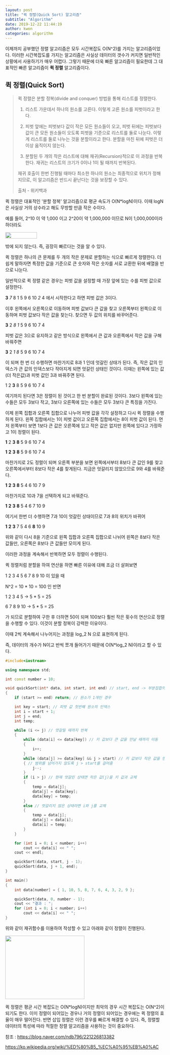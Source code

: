 ```yaml
---
layout: post
title: "퀵 정렬(Quick Sort) 알고리즘"
subtitle: "Algorithm"
date: 2019-12-22 11:44:19
author: kwon
categories: algorithm
---
```

이제까지 공부했던 정렬 알고리즘은 모두 시간복잡도 O(N^2)를 가지는 알고리즘이었다. 이러한 시간복잡도를 가지는 알고리즘은 사실상 데이터의 갯수가 커지면 일반적인 상황에서 사용하기가 매우 어렵다.  그렇기 때문에 더욱 빠른 알고리즘이 필요한데 그 대표적인 빠른 알고리즘이 **퀵 정렬** 알고리즘이다.

## 퀵 정렬(Quick Sort)
>퀵 정렬은 분할 정복(divide and conquer) 방법을 통해 리스트를 정렬한다.
>
>1. 리스트 가운데서 하나의 원소를 고른다. 이렇게 고른 원소를 피벗이라고 한다.
>
>2. 피벗 앞에는 피벗보다 값이 작은 모든 원소들이 오고, 피벗 뒤에는 피벗보다 값이 큰 모든 원소들이 오도록 피벗을 기준으로 리스트를 둘로 나눈다. 이렇게 리스트를 둘로 나누는 것을 분할이라고 한다. 분할을 마친 뒤에 피벗은 더 이상 움직이지 않는다.
>
>3. 분할된 두 개의 작은 리스트에 대해 재귀(Recursion)적으로 이 과정을 반복한다. 재귀는 리스트의 크기가 0이나 1이 될 때까지 반복된다.
>
>재귀 호출이 한번 진행될 때마다 최소한 하나의 원소는 최종적으로 위치가 정해지므로, 이 알고리즘은 반드시 끝난다는 것을 보장할 수 있다.
>
>출처 - 위키백과

퀵 정렬은 대표적인 '분할 정복' 알고리즘으로 평균 속도가 O(N*logN)이다. 이때 logN은 사실상 거의 상수라고 해도 무방할 만큼 작은 수이다.

예를 들어, 2^10 이 약 1,000 이고 2^20이 약 1,000,000 이므로 N이 1,000,000이라 하더라도
<div style="width: 100px; height: 20px;">
    <img src="http://chart.apis.google.com/chart?cht=tx&chl=log_2N = 20"style="width: 100px
    ; height: 20px;" />
</div>

밖에 되지 않는다. 즉, 굉장히 빠르다는 것을 알 수 있다.

퀵 정렬은 하나의 큰 문제를 두 개의 작은 문제로 분할하는 식으로 빠르게 정렬한다. 더 쉽게 말하자면 특정한 값을 기준으로 큰 숫자와 작은 숫자를 서로 교환한 뒤에 배열을 반으로 나눈다.

일반적으로 퀵 정렬 같은 경우는 피벗 값을 설정할 때 가장 앞에 있는 수를 피벗 값으로 설정한다.

**3** *7* 8 1 5 9 6 10 *2* 4 에서 시작한다고 하면 피벗 값은 3이다.

이후 왼쪽에서 오른쪽으로 이동하며 피벗 값보다 큰 값을 찾고 오른쪽부터 왼쪽으로 이동하며 피벗 값보다 작은 값을 찾는다. 찾으면 두 값의 위치를 바꾸어준다.

**3** 2 *8 1* 5 9 6 10 7 4

피벗 값은 3으로 유지하고 같은 방식으로 왼쪽에서 큰 값과 오른쪽에서 작은 값을 구해 바꿔주면

**3** 2 *1 8* 5 9 6 10 7 4

이 되며 한 번 더 수행하면 마찬가지로 8과 1 인데 엇갈린 상태가 된다. 즉, 작은 값의 인덱스가 큰 값의 인덱스보다 작아지게 되면 엇갈린 상태인 것이다. 이때는 왼쪽에 있는 값(더 작은값)과 피벗 값인 3과 바꿔주면 된다.

1 2 **3** 8 5 9 6 10 7 4

여기까지 된다면 3은 정렬이 된 것이고 한 번 분할이 완료된 것이다. 3보다 왼쪽에 있는 수들은 모두 3보다 작고, 3보다 오른쪽에 있는 수들은 모두 3보다 큰 특징을 가진다.

이제 왼쪽 집합과 오른쪽 집합으로 나누어 피벗 값을 각각 설정하고 다시 퀵 정렬을 수행하게 된다. 왼쪽 집합에서는 1이 피벗 값이고 오른쪽 집합에서는 8이 피벗 값이 된다. 먼저 왼쪽부터 보면 1보다 큰 값은 오른쪽에 있고 작은 값은 없지만 왼쪽에 있다고 가정하고 1이 정렬이 된다.

**1** 2 **3** __8__ 5 9 6 10 7 4

**1** **2** **3** __8__ 5 9 6 10 7 4

마찬가지로 2도 정렬이 되며 오른쪽 부분을 보면 왼쪽에서부터 8보다 큰 값인 9를 찾고 오른쪽에서부터 8보다 작은 4를 찾게된다. 지금은 엇갈리지 않았으므로 9와 4를 바꿔준다.

**1** **2** **3** __8__ 5 4 6 10 7 9

마찬가지로 10과 7을 선택하게 되고 바꿔준다.

**1** **2** **3** __8__ 5 4 6 7 10 9

여기서 한번 더 수행하면 7과 10이 엇갈린 상태이므로 7과 8의 위치가 바뀌어

**1** **2** **3** 7 5 4 6 __8__ 10 9

위와 같이 다시 8을 기준으로 왼쪽 집합과 오른쪽 집합으로 나뉘어 왼쪽은 8보다 작은 값들만, 오른쪽은 8보다 큰 값들만 모이게 된다.

이러한 과정을 계속해서 반복하면 모두 정렬이 수행된다.

퀵 정렬처럼 분할을 하여 연산을 하면 빠른 이유에 대해 조금 더 살펴보면

1 2 3 4 5 6 7 8 9 10 이 있을 때

N^2 = 10 * 10 = 100 인 반면

1 2 3 4 5 -> 5 * 5 = 25

6 7 8 9 10 -> 5 * 5 = 25

가 되므로 분할하여 구한 후 더하면 50이 되며 100보다 훨씬 작은 횟수의 연산으로 정렬을 수행할 수 있다. 이것이 분할 정복이 강력한 이유이다.

이때 2씩 계속해서 나누어지는 과정을 log_2 N 으로 표현하게 된다.

즉, 데이터의 개수가 N이고 반씩 쪼개 들어가기 때문에 O(N*log_2 N)이라고 할 수 있다.

```C++
#include<iostream>

using namespace std;

int const number = 10;

void quickSort(int* data, int start, int end) // start, end -> 부분집합의 시작과 끝 인덱스
{
	if (start >= end) return; // 원소가 1개인 경우

	int key = start; // 피벗 값 첫번째 원소의 인덱스
	int i = start + 1;
	int j = end;
	int temp;

	while (i <= j) // 엇갈릴 때까지 반복
	{
		while (data[i] <= data[key]) // 키 값보다 큰 값을 만날 때까지 이동
		{
			i++;
		}
		while (data[j] >= data[key] && j > start) // 키 값보다 작은 값을 만날 때까지 이동
		{ // 범위를 넘어가지 않도록 j > start를 걸어줌
			j--;
		}
		if (i > j) // 현재 엇갈린 상태면 작은 값(j)을 키 값과 교체
		{
			temp = data[j];
			data[j] = data[key];
			data[key] = temp;
		}
		else // 엇갈리지 않은 상태라면 i와 j를 교체
		{
			temp = data[j];
			data[j] = data[i];
			data[i] = temp;
		}
	}

	for (int i = 0; i < number; i++)
		cout << data[i] << " ";
	cout << endl;

	quickSort(data, start, j - 1);
	quickSort(data, j + 1, end);
}

int main()
{
	int data[number] = { 1, 10, 5, 8, 7, 6, 4, 3, 2, 9 };

	quickSort(data, 0, number - 1);
	cout << "결과 : ";
	for (int i = 0; i < number; i++)
		cout << data[i] << " ";
}

```
위와 같이 재귀함수를 이용하여 작성할 수 있고 아래와 같이 정렬이 진행된다.

<div style="width: 250px; height: 200px;">
    <img src="https://kyu9341.github.io/assets/quicksort.png" style="width: 250px
    ; height: 200px;">
</div>

퀵 정렬은 평균 시간 복잡도는 O(N*logN)이지만 최악의 경우 시간 복잡도는 O(N^2)이 되기도 한다. 이미 정렬이 되어있는 경우나 거의 정렬이 되어있는 경우에는 퀵 정렬의 효율이 매우 떨어진다. 반면 삽입 정렬은 이런 경우를 빠르게 해결할 수 있다. 즉, 정렬할 데이터의 특성에 따라 적절한 정렬 알고리즘을 사용하는 것이 중요하다.


참조 : <https://blog.naver.com/ndb796/221226813382>

<https://ko.wikipedia.org/wiki/%ED%80%B5_%EC%A0%95%EB%A0%AC>

